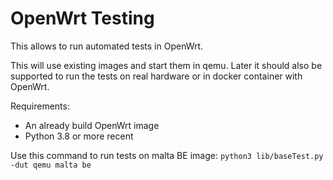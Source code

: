 # OpenWrt Testing

This allows to run automated tests in OpenWrt.

This will use existing images and start them in qemu. Later it should also be supported to run the tests on real hardware or in docker container with OpenWrt.

Requirements:
* An already build OpenWrt image
* Python 3.8 or more recent

Use this command to run tests on malta BE image:
```python3 lib/baseTest.py -dut qemu malta be```
